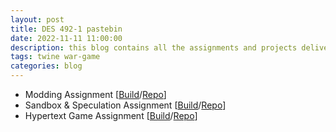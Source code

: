```yaml
---
layout: post
title: DES 492-1 pastebin
date: 2022-11-11 11:00:00
description: this blog contains all the assignments and projects delivered for the DES 492-1 (Gaming New Worlds) course.
tags: twine war-game
categories: blog
---
```


* Modding Assignment [[Build](https://scratch.mit.edu/projects/677194086/)/[Repo](https://github.com/aniketrajnish/DES-492-Modding-Project)]
* Sandbox & Speculation Assignment [[Build](https://github.com/aniketrajnish/DES-492-Sandbox-and-Speculation/tree/main/game-build)/[Repo](https://github.com/aniketrajnish/DES-492-Sandbox-and-Speculation)]
* Hypertext Game Assignment [[Build](https://aniketrajnish.github.io/DES-492-Hypertext-Game/)/[Repo](https://github.com/aniketrajnish/DES-492-Hypertext-Game)]
 



